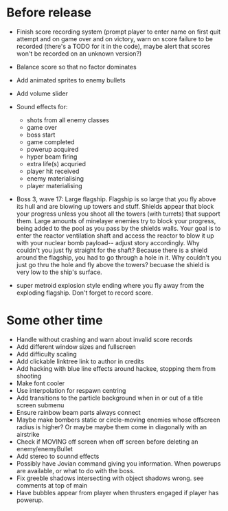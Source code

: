 # Before release

- Finish score recording system (prompt player to enter name on first quit attempt and on game over and on victory, warn on score failure to be recorded (there's a TODO for it in the code), maybe alert that scores won't be recorded on an unknown version?)
- Balance score so that no factor dominates

- Add animated sprites to enemy bullets
- Add volume slider
- Sound effects for:
	- shots from all enemy classes
	- game over
	- boss start
	- game completed
	- powerup acquired
	- hyper beam firing
	- extra life(s) acquried
	- player hit received
	- enemy materialising
	- player materialising

- Boss 3, wave 17: Large flagship.
	Flagship is so large that you fly above its hull and are blowing up towers and stuff.
	Shields appear that block your progress unless you shoot all the towers (with turrets) that support them.
	Large amounts of minelayer enemies try to block your progress, being added to the pool as you pass by the shields walls.
	Your goal is to enter the reactor ventilation shaft and access the reactor to blow it up with your nuclear bomb payload-- adjust story accordingly.
	Why couldn't you just fly straight for the shaft? Because there is a shield around the flagship, you had to go through a hole in it.
	Why couldn't you just go thru the hole and fly above the towers?  becuase the shield is very low to the ship's surface.
- super metroid explosion style ending where you fly away from the exploding flagship. Don't forget to record score.

# Some other time

- Handle without crashing and warn about invalid score records
- Add different window sizes and fullscreen
- Add difficulty scaling
- Add clickable linktree link to author in credits
- Add hacking with blue line effects around hackee, stopping them from shooting
- Make font cooler
- Use interpolation for respawn centring
- Add transitions to the particle background when in or out of a title screen submenu
- Ensure rainbow beam parts always connect
- Maybe make bombers static or circle-moving enemies whose offscreen radius is higher? Or maybe maybe them come in diagonally with an airstrike
- Check if MOVING off screen when off screen before deleting an enemy/enemyBullet
- Add stereo to sounnd effects
- Possibly have Jovian command giving you information. When powerups are available, or what to do with the boss.
- Fix greeble shadows intersecting with object shadows wrong. see comments at top of main
- Have bubbles appear from player when thrusters engaged if player has powerup.
